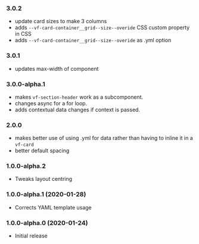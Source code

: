 ### 3.0.2

- update card sizes to make 3 columns
- adds `--vf-card-container__grid--size--overide` CSS custom property in CSS
- adds `--vf-card-container__grid--size--overide` as .yml option

### 3.0.1

- updates max-width of component

### 3.0.0-alpha.1

- makes `vf-section-header` work as a subcomponent.
- changes async for a for loop.
- adds contextual data changes if context is passed.

### 2.0.0

- makes better use of using .yml for data rather than having to inline it in a `vf-card`
- better default spacing

### 1.0.0-alpha.2

- Tweaks layout centring

### 1.0.0-alpha.1 (2020-01-28)

- Corrects YAML template usage

### 1.0.0-alpha.0 (2020-01-24)

- Initial release
